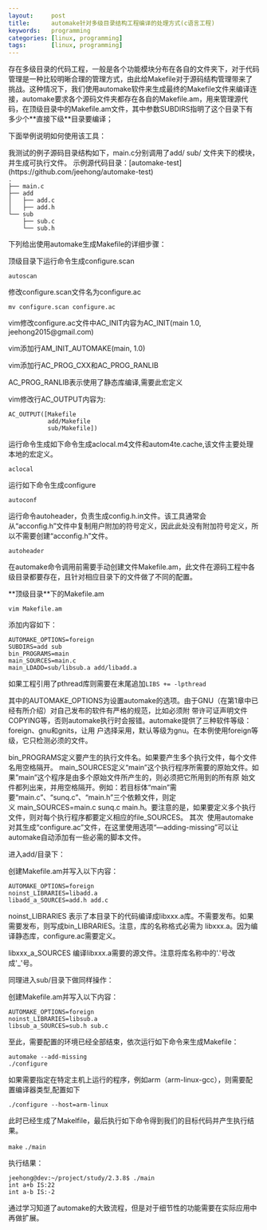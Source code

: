 ```yaml
---
layout:     post
title:      automake针对多级目录结构工程编译的处理方式(c语言工程)
keywords:   programming
categories: [linux, programming]
tags:	    [linux, programming]
---
```


<p>存在多级目录的代码工程，一般是各个功能模块分布在各自的文件夹下，对于代码管理是一种比较明晰合理的管理方式，由此给Makefile对于源码结构管理带来了挑战。这种情况下，我们使用automake软件来生成最终的Makefile文件来编译连接，automake要求各个源码文件夹都存在各自的Makefile.am，用来管理源代码，在顶级目录中的Makefile.am文件，其中参数SUBDIRS指明了这个目录下有多少个**直接下级**目录要编译；</p>

<p>下面举例说明如何使用该工具：</p>
我测试的例子源码目录结构如下，main.c分别调用了add/ sub/ 文件夹下的模块，并生成可执行文件。
示例源代码目录：[automake-test](https://github.com/jeehong/automake-test)<br />
<code>.
├── main.c
├── add
│   ├── add.c
│   ├── add.h
└── sub
    ├── sub.c
    └── sub.h</code>
<p>下列给出使用automake生成Makefile的详细步骤：</p>

<p>顶级目录下运行命令生成configure.scan</p>
<code>autoscan</code>
<p>修改configure.scan文件名为configure.ac</p>
<code>mv configure.scan configure.ac</code>
<p>vim修改configure.ac文件中AC_INIT内容为AC_INIT(main 1.0, jeehong2015@gmail.com)</p>
<p>vim添加行AM_INIT_AUTOMAKE(main, 1.0)</p>
<p>vim添加行AC_PROG_CXX和AC_PROG_RANLIB</p>
<p>AC_PROG_RANLIB表示使用了静态库编译,需要此宏定义</p>
<p>vim修改行AC_OUTPUT内容为:</p>
<code>AC_OUTPUT([Makefile
           add/Makefile
           sub/Makefile])</code>


<p>运行命令生成如下命令生成aclocal.m4文件和autom4te.cache,该文件主要处理本地的宏定义。</p>
<code>aclocal</code>
<p>运行如下命令生成configure</p>
<code>autoconf</code>
<p>运行命令autoheader，负责生成config.h.in文件。该工具通常会从“acconfig.h”文件中复制用户附加的符号定义，因此此处没有附加符号定义，所以不需要创建“acconfig.h”文件。</p>
<code>autoheader</code>
<p>在automake命令调用前需要手动创建文件Makefile.am，此文件在源码工程中各级目录都要存在，且针对相应目录下的文件做了不同的配置。</p>

<p>**顶级目录**下的Makefile.am</p>
<code>vim Makefile.am</code>
<p>添加内容如下：</p>
<code>AUTOMAKE_OPTIONS=foreign
SUBDIRS=add sub
bin_PROGRAMS=main
main_SOURCES=main.c
main_LDADD=sub/libsub.a add/libadd.a</code>

<p>如果工程引用了pthread库则需要在末尾追加<code>LIBS += -lpthread</code></p>
<p>其中的AUTOMAKE_OPTIONS为设置automake的选项。由于GNU（在第1章中已经有所介绍）对自己发布的软件有严格的规范，比如必须附 带许可证声明文件COPYING等，否则automake执行时会报错。automake提供了三种软件等级：foreign、gnu和gnits，让用 户选择采用，默认等级为gnu。在本例使用foreign等级，它只检测必须的文件。 </p>
<p>bin_PROGRAMS定义要产生的执行文件名。如果要产生多个执行文件，每个文件名用空格隔开。 main_SOURCES定义“main”这个执行程序所需要的原始文件。如果”main”这个程序是由多个原始文件所产生的，则必须把它所用到的所有原 始文件都列出来，并用空格隔开。例如：若目标体“main”需要“main.c”、“sunq.c”、“main.h”三个依赖文件，则定义 main_SOURCES=main.c sunq.c main.h。要注意的是，如果要定义多个执行文件，则对每个执行程序都要定义相应的file_SOURCES。 其次 
使用automake对其生成“configure.ac”文件，在这里使用选项“—adding-missing”可以让automake自动添加有一些必需的脚本文件。</p>

<p>进入add/目录下：</p>
<p>创建Makefile.am并写入以下内容：</p>
<code>AUTOMAKE_OPTIONS=foreign                                                         
noinst_LIBRARIES=libadd.a
libadd_a_SOURCES=add.h add.c</code>

<p>noinst_LIBRARIES 表示了本目录下的代码编译成libxxx.a库。不需要发布。如果需要发布，则写成bin_LIBRARIES。注意，库的名称格式必需为 libxxx.a。因为编译静态库，configure.ac需要定义。</p>
<p>libxxx_a_SOURCES 编译libxxx.a需要的源文件。注意将库名称中的'.'号改成'_'号。</p>

<p>同理进入sub/目录下做同样操作：</p>
<p>创建Makefile.am并写入以下内容：</p>
<code>AUTOMAKE_OPTIONS=foreign                                                         
noinst_LIBRARIES=libsub.a
libsub_a_SOURCES=sub.h sub.c</code>

<p>至此，需要配置的环境已经全部结束，依次运行如下命令来生成Makefile：</p>
<code>automake --add-missing
./configure</code>
<p>如果需要指定在特定主机上运行的程序，例如arm（arm-linux-gcc），则需要配置编译器类型,配置如下</p>
<code>./configure --host=arm-linux</code>

<p>此时已经生成了Makelfile，最后执行如下命令得到我们的目标代码并产生执行结果。</p>
<code>make</code>
<code>./main</code>
<p>执行结果：</p>
<code>jeehong@dev:~/project/study/2.3.8$ ./main 
int a+b IS:22
int a-b IS:-2</code>

<p>通过学习知道了automake的大致流程，但是对于细节性的功能需要在实际应用中再做扩展。</p>
